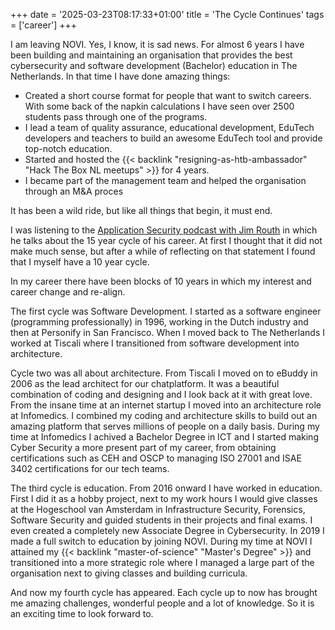 +++
date = '2025-03-23T08:17:33+01:00'
title = 'The Cycle Continues'
tags = ['career']
+++

I am leaving NOVI. Yes, I know, it is sad news. For almost 6 years I have been building and maintaining an organisation that provides the best cybersecurity and software development (Bachelor) education in The Netherlands. In that time I have done amazing things:

- Created a short course format for people that want to switch careers. With some back of the napkin calculations I have seen over 2500 students pass through one of the programs.
- I lead a team of quality assurance, educational development, EduTech developers and teachers to build an awesome EduTech tool and provide top-notch education.
- Started and hosted the {{< backlink "resigning-as-htb-ambassador" "Hack The Box NL meetups" >}} for 4 years.
- I became part of the management team and helped the organisation through an M&A proces

It has been a wild ride, but like all things that begin, it must end.

I was listening to the [Application Security podcast with Jim Routh](https://open.spotify.com/episode/2eWAMw6JENTsbKRwodQv1c?si=936fd9ebd14f4d02) in which he talks about the 15 year cycle of his career. At first I thought that it did not make much sense, but after a while of reflecting on that statement I found that I myself have a 10 year cycle.

In my career there have been blocks of 10 years in which my interest and career change and re-align. 

The first cycle was Software Development. I started as a software engineer (programming professionally) in 1996, working in the Dutch industry and then at Personify in San Francisco. When I moved back to The Netherlands I worked at Tiscali where I transitioned from software development into architecture. 

Cycle two was all about architecture. From Tiscali I moved on to eBuddy in 2006 as the lead architect for our chatplatform. It was a beautiful combination of coding and designing and I look back at it with great love. From the insane time at an internet startup I moved into an architecture role at Infomedics. I combined my coding and architecture skills to build out an amazing platform that serves millions of people on a daily basis. During my time at Infomedics I achived a Bachelor Degree in ICT and I started making Cyber Security a more present part of my career, from obtaining certifications such as CEH and OSCP to managing ISO 27001 and ISAE 3402 certifications for our tech teams.

The third cycle is education. From 2016 onward I have worked in education. First I did it as a hobby project, next to my work hours I would give classes at the Hogeschool van Amsterdam in Infrastructure Security, Forensics, Software Security and guided students in their projects and final exams. I even created a completely new Associate Degree in Cybersecurity. In 2019 I made a full switch to education by joining NOVI. During my time at NOVI I attained my {{< backlink "master-of-science" "Master's Degree" >}} and transitioned into a more strategic role where I managed a large part of the organisation next to giving classes and building curricula.

And now my fourth cycle has appeared. Each cycle up to now has brought me amazing challenges, wonderful people and a lot of knowledge. So it is an exciting time to look forward to.

